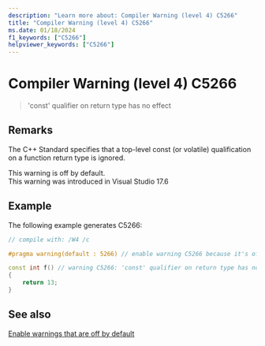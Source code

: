 ```yaml
---
description: "Learn more about: Compiler Warning (level 4) C5266"
title: "Compiler Warning (level 4) C5266"
ms.date: 01/18/2024
f1_keywords: ["C5266"]
helpviewer_keywords: ["C5266"]
---
```

# Compiler Warning (level 4) C5266

> 'const' qualifier on return type has no effect

## Remarks

The C++ Standard specifies that a top-level const (or volatile) qualification on a function return type is ignored.

This warning is off by default.\
This warning was introduced in Visual Studio 17.6

## Example

The following example generates C5266:

```cpp
// compile with: /W4 /c

#pragma warning(default : 5266) // enable warning C5266 because it's off by default (or compile with /w45266)

const int f() // warning C5266: 'const' qualifier on return type has no effect
{
    return 13;
}
```

## See also

[Enable warnings that are off by default](../../preprocessor/compiler-warnings-that-are-off-by-default.md)